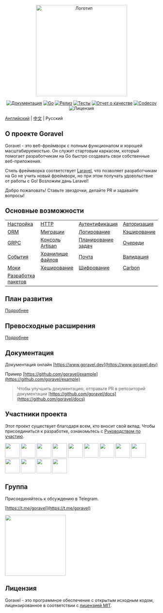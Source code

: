 <div align="center">

<img src="https://www.goravel.dev/logo.png" width="300" alt="Логотип">

[![Документация](https://pkg.go.dev/badge/github.com/goravel/framework)](https://pkg.go.dev/github.com/goravel/framework)
[![Go](https://img.shields.io/github/go-mod/go-version/goravel/framework)](https://go.dev/)
[![Релиз](https://img.shields.io/github/release/goravel/framework.svg)](https://github.com/goravel/framework/releases)
[![Тесты](https://github.com/goravel/framework/actions/workflows/test.yml/badge.svg)](https://github.com/goravel/framework/actions)
[![Отчет о качестве](https://goreportcard.com/badge/github.com/goravel/framework)](https://goreportcard.com/report/github.com/goravel/framework)
[![Codecov](https://codecov.io/gh/goravel/framework/branch/master/graph/badge.svg)](https://codecov.io/gh/goravel/framework)
![Лицензия](https://img.shields.io/github/license/goravel/framework)

</div>

[Английский](../README.md) | [中文](../zh/README.md) | Русский

## О проекте Goravel

Goravel - это веб-фреймворк с полным функционалом и хорошей масштабируемостью. Он служит стартовым каркасом, который помогает разработчикам на Go быстро создавать свои собственные веб-приложения.

Стиль фреймворка соответствует [Laravel](https://github.com/laravel/laravel), что позволяет разработчикам на Go не учить новый фреймворк, но при этом получать удовольствие от работы с Go! Возложим дань Laravel!

Добро пожаловать! Ставьте звездочки, делайте PR и задавайте вопросы!

## Основные возможности

|             |                      |                      |                      |
| ----------  | --------------       | --------------       | --------------       |
| [Настройка](/getting-started/configuration.html)   | [HTTP](/the-basics/routing.html)  | [Аутентификация](/security/authentication.html)  | [Авторизация](/security/authorization.html)  |
| [ORM](/ORM/getting-started.html)   | [Миграции](/ORM/migrations.html)  | [Логирование](/the-basics/logging.html)  | [Кэширование](/digging-deeper/cache.html)  |
| [GRPC](/the-basics/grpc.html)   | [Консоль Artisan](/digging-deeper/artisan-console.html)  | [Планирование задач](/digging-deeper/task-scheduling.html)  | [Очереди](/digging-deeper/queues.html)  |
| [События](/digging-deeper/event.html)   | [Хранилище файлов](/digging-deeper/filesystem.html)  | [Почта](/digging-deeper/mail.html)  | [Валидация](/the-basics/validation.html)  |
| [Моки](/digging-deeper/mock.html)   | [Хеширование](/security/hashing.html)  | [Шифрование](/security/encryption.html)  | [Carbon](/digging-deeper/helpers.html)  |
| [Разработка пакетов](/digging-deeper/package-development.html)   |  |   |   |

## План развития

[Подробнее](https://github.com/goravel/goravel/issues?q=is%3Aissue+is%3Aopen)

## Превосходные расширения

[Подробнее](/prologue/packages.html)

## Документация

Документация онлайн [https://www.goravel.dev](https://www.goravel.dev)

Пример [https://github.com/goravel/example](https://github.com/goravel/example)

> Чтобы улучшить документацию, отправьте PR в репозиторий документации [https://github.com/goravel/docs](https://github.com/goravel/docs)

## Участники проекта

Этот проект существует благодаря всем, кто вносит свой вклад. Чтобы присоединиться к разработке, ознакомьтесь с [Руководством по участию](/prologue/contributions.html).

<a href="https://github.com/hwbrzzl" target="_blank"><img src="https://avatars.githubusercontent.com/u/24771476?v=4" width="48" height="48"></a>
<a href="https://github.com/DevHaoZi" target="_blank"><img src="https://avatars.githubusercontent.com/u/115467771?v=4" width="48" height="48"></a>
<a href="https://github.com/kkumar-gcc" target="_blank"><img src="https://avatars.githubusercontent.com/u/84431594?v=4" width="48" height="48"></a>
<a href="https://github.com/merouanekhalili" target="_blank"><img src="https://avatars.githubusercontent.com/u/1122628?v=4" width="48" height="48"></a>
<a href="https://github.com/hongyukeji" target="_blank"><img src="https://avatars.githubusercontent.com/u/23145983?v=4" width="48" height="48"></a>
<a href="https://github.com/sidshrivastav" target="_blank"><img src="https://avatars.githubusercontent.com/u/28773690?v=4" width="48" height="48"></a>
<a href="https://github.com/Juneezee" target="_blank"><img src="https://avatars.githubusercontent.com/u/20135478?v=4" width="48" height="48"></a>
<a href="https://github.com/dragoonchang" target="_blank"><img src="https://avatars.githubusercontent.com/u/1432336?v=4" width="48" height="48"></a>
<a href="https://github.com/dhanusaputra" target="_blank"><img src="https://avatars.githubusercontent.com/u/35093673?v=4" width="48" height="48"></a>
<a href="https://github.com/mauri870" target="_blank"><img src="https://avatars.githubusercontent.com/u/10168637?v=4" width="48" height="48"></a>
<a href="https://github.com/Marian0" target="_blank"><img src="https://avatars.githubusercontent.com/u/624592?v=4" width="48" height="48"></a>
<a href="https://github.com/ahmed3mar" target="_blank"><img src="https://avatars.githubusercontent.com/u/12982325?v=4" width="48" height="48"></a>
<a href="https://github.com/idevmans" target="_blank"><img src="https://avatars.githubusercontent.com/u/13575865?v=4" width="48" height="48"></a>

## Группа

Присоединяйтесь к обсуждению в Telegram.

[https://t.me/goravel](https://t.me/goravel)

<p align="left"><img src="https://www.goravel.dev/telegram.jpg" width="200"></p>

## Лицензия

Goravel - это программное обеспечение с открытым исходным кодом, лицензированное в соответствии с [лицензией MIT](https://opensource.org/licenses/MIT).